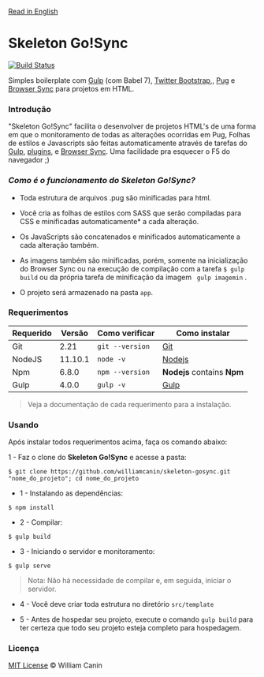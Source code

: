 [Read in English](https://github.com/williamcanin/skeleton-gosync/blob/master/README_en.md)

# Skeleton Go!Sync

[![Build Status](https://travis-ci.org/williamcanin/skeleton-gosync.svg?branch=master)](https://travis-ci.org/williamcanin/skeleton-gosync)

Simples boilerplate com [Gulp](http://gulpjs.com/) (com Babel 7),  [Twitter Bootstrap](http://getbootstrap.com),, [Pug](http://pugjs.org) e [Browser Sync](https://www.browsersync.io) para projetos em HTML.

### Introdução

"Skeleton Go!Sync" facilita o desenvolver de projetos HTML's de uma forma em que o monitoramento de todas as alterações ocorridas em Pug, Folhas de estilos e Javascripts são feitas automaticamente através de tarefas do [Gulp](http://gulpjs.com/), [plugins](https://github.com/williamcanin/skeleton-gosync/blob/master/package.json), e [Browser Sync](https://www.browsersync.io). Uma facilidade pra esquecer o F5 do navegador ;)


### *Como é o funcionamento do **Skeleton Go!Sync**?*

* Toda estrutura de arquivos .pug são minificadas para html.

* Você cria as folhas de estilos com SASS que serão compiladas para CSS e minificadas automaticamente* a cada alteração.

* Os JavaScripts são concatenados e minificados automaticamente a cada alteração também.

* As imagens também são minificadas, porém, somente na inicialização do  Browser Sync ou na execução de compilação com a tarefa `$ gulp build` ou da própria tarefa de minificação da imagem ` gulp imagemin` .

* O projeto será armazenado na pasta `app`.


### Requerimentos 

| Requerido       | Versão | Como verificar      | Como instalar  |
| --------------- | -------| ------------------- | -------------- | 
| Git             |  2.21  | `git --version`     | [Git](http://git-scm.com/) |
| NodeJS          | 11.10.1| `node -v`          | [Nodejs](http://nodejs.org/) |
| Npm             | 6.8.0  | `npm --version`     | **Nodejs** contains **Npm** |
| Gulp            | 4.0.0  | `gulp -v`           | [Gulp](http://gulpjs.com/) |


> Veja a documentação de cada requerimento para a instalação.


### Usando

Após instalar todos requerimentos acima, faça os comando abaixo:

1 - Faz o clone do **Skeleton Go!Sync** e acesse a pasta:

~~~
$ git clone https://github.com/williamcanin/skeleton-gosync.git "nome_do_projeto"; cd nome_do_projeto
~~~

* 1 - Instalando as dependências:

~~~
$ npm install
~~~

* 2 - Compilar:

~~~
$ gulp build
~~~

* 3 - Iniciando o servidor e monitoramento:

~~~
$ gulp serve
~~~

> Nota: Não há necessidade de compilar e, em seguida, iniciar o servidor.

* 4 - Você deve criar toda estrutura no diretório `src/template`


* 5 - Antes de hospedar seu projeto, execute o comando `gulp build` para ter 
certeza que todo seu projeto esteja completo para hospedagem.

### Licença

[MIT License](https://opensource.org/licenses/MIT) © William Canin